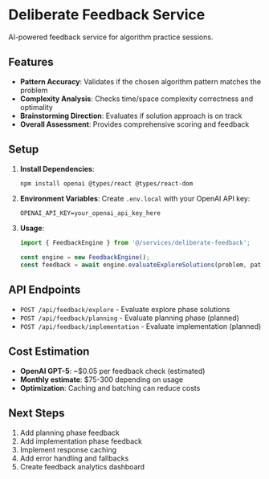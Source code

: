 # Deliberate Feedback Service

AI-powered feedback service for algorithm practice sessions.

## Features

- **Pattern Accuracy**: Validates if the chosen algorithm pattern matches the problem
- **Complexity Analysis**: Checks time/space complexity correctness and optimality
- **Brainstorming Direction**: Evaluates if solution approach is on track
- **Overall Assessment**: Provides comprehensive scoring and feedback

## Setup

1. **Install Dependencies**:
   ```bash
   npm install openai @types/react @types/react-dom
   ```

2. **Environment Variables**:
   Create `.env.local` with your OpenAI API key:
   ```
   OPENAI_API_KEY=your_openai_api_key_here
   ```

3. **Usage**:
   ```typescript
   import { FeedbackEngine } from '@/services/deliberate-feedback';
   
   const engine = new FeedbackEngine();
   const feedback = await engine.evaluateExploreSolutions(problem, patterns);
   ```

## API Endpoints

- `POST /api/feedback/explore` - Evaluate explore phase solutions
- `POST /api/feedback/planning` - Evaluate planning phase (planned)
- `POST /api/feedback/implementation` - Evaluate implementation (planned)

## Cost Estimation

- **OpenAI GPT-5**: ~$0.05 per feedback check (estimated)
- **Monthly estimate**: $75-300 depending on usage
- **Optimization**: Caching and batching can reduce costs

## Next Steps

1. Add planning phase feedback
2. Add implementation phase feedback
3. Implement response caching
4. Add error handling and fallbacks
5. Create feedback analytics dashboard